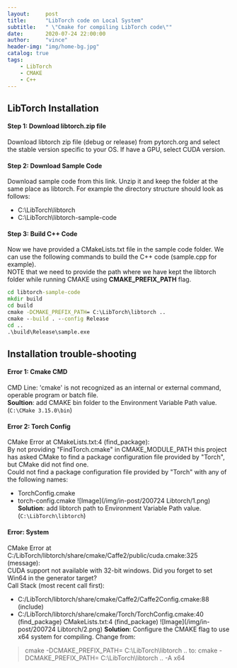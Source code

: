 ```yaml
---
layout:     post
title:      "LibTorch code on Local System"
subtitle:   " \"Cmake for compiling LibTorch code\""
date:       2020-07-24 22:00:00
author:     "vince"
header-img: "img/home-bg.jpg"
catalog: true
tags:
    - LibTorch
    - CMAKE
    - C++
---
```


## LibTorch Installation

#### Step 1: Download libtorch.zip file
Download libtorch zip file (debug or release) from pytorch.org and select the stable version specific to your OS. If have a GPU, select CUDA version.

#### Step 2: Download Sample Code
Download sample code from this link. Unzip it and keep the folder at the same place as libtorch. For example the directory structure should look as follows:
- C:\LibTorch\libtorch
- C:\LibTorch\libtorch-sample-code

#### Step 3: Build C++ Code
Now we have provided a CMakeLists.txt file in the sample code folder. We can use the following commands to build the C++ code (sample.cpp for example).<br>
NOTE that we need to provide the path where we have kept the libtorch folder while running CMAKE using **CMAKE_PREFIX_PATH** flag.

```cmd
cd libtorch-sample-code
mkdir build
cd build
cmake -DCMAKE_PREFIX_PATH= C:\LibTorch\libtorch .. 
cmake --build . --config Release
cd ..
.\build\Release\sample.exe
```

## Installation trouble-shooting

#### Error 1: Cmake CMD
CMD Line: 'cmake' is not recognized as an internal or external command, operable program or batch file.<br>
**Soultion**: add CMAKE bin folder to the Environment Variable Path value. (`C:\CMake 3.15.0\bin`)

#### Error 2: Torch Config
CMake Error at CMakeLists.txt:4 (find_package):<br>
By not providing "FindTorch.cmake" in CMAKE_MODULE_PATH this project has asked CMake to find a package configuration file provided by "Torch", but CMake did not find one.<br>
Could not find a package configuration file provided by "Torch" with any of the following names:
- TorchConfig.cmake
- torch-config.cmake
![Image](/img/in-post/200724 Libtorch/1.png)
**Solution**: add libtorch path to Environment Variable Path value. (`C:\LibTorch\libtorch`)

#### Error: System
CMake Error at C:/LibTorch/libtorch/share/cmake/Caffe2/public/cuda.cmake:325 (message):<br>
CUDA support not available with 32-bit windows. Did you forget to set Win64 in the generator target?<br>
Call Stack (most recent call first):<br>
- C:/LibTorch/libtorch/share/cmake/Caffe2/Caffe2Config.cmake:88 (include)
- C:/LibTorch/libtorch/share/cmake/Torch/TorchConfig.cmake:40 (find_package)
CMakeLists.txt:4 (find_package)
![Image](/img/in-post/200724 Libtorch/2.png)
**Solution**: Configure the CMAKE flag to use x64 system for compiling.
Change from:
> cmake -DCMAKE_PREFIX_PATH= C:\LibTorch\libtorch ..
to:
> cmake -DCMAKE_PREFIX_PATH= C:\LibTorch\libtorch .. -A x64
